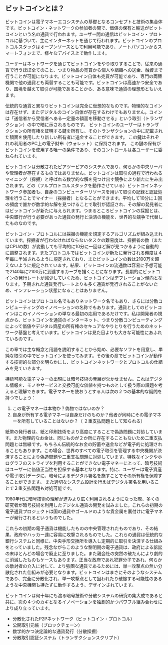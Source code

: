## ビットコインとは？
  ビットコインは電子マネーエコシステムの基礎となるコンセプトと技術の集合体です。ビットコイン・ネットワークの参加者の間で、価値の保有と輸送がビットコインという名の通貨で行われます。ユーザー間の通信はビットコイン・プロトコルに基づいて、主にインターネットを通じて行われます。ビットコインのプロトコルスタックはオープンソースとして利用可能であり、ノートパソコンからスマートフォンまで、様々なデバイス上で動作します。

ユーザーはネットワークを通じてビットコインをやり取りすることで、従来の通貨で行うほぼ全てのこと、つまり物品の売買から個人や組織への送金、融資まで行うことが可能になります。ビットコイン自体も売買が可能であり、専門の両替機関で他の通貨とも両替することも可能です。ビットコインは高速かつ安全であり、国境を越えて取引が可能であることから、ある意味で通貨の理想形ともいえます。

伝統的な通貨と異なりビットコインは完全に仮想的なものです。物理的なコインは存在せず、またデジタルのコイン自体が存在するわけでもありません。コインは「送信者から受信者へある一定量の額面を移動させる」という取引（トランザクション）の中で暗に示されるものです。 ビットコインのユーザーはトランザクションの所有権を証明する鍵を所有し、そのトランザクションの中に記載された額面を使用したり新しい所有者に送金することができます。 この鍵はそれぞれの利用者のPC上の電子財布（ウォレット）に保持されます。 この鍵の保有がビットコインを使用する唯一の条件であり、そのコントロールは各ユーザーに委ねられています。

ビットコインは分散されたピアツーピアのシステムであり、何らかの中央サーバや管理者が存在するものではありません。ビットコインは取引の過程で行われるマイニング（採掘）と呼ばれる数学的な解を見つけ出す競争により新たに生み出されます。どの（フルプロトコルスタックを動作させている）ビットコインネットワーク参加者も、自身のコンピューターリソースを用いて取引の記録と認証処理を行うことでマイナー（採掘者）となることができます。平均して10分に１回の頻度で誰かが数学的な解を見つけることで取引が認証され、その解の発見者にはビットコインが新たに与えられます。つまるところビットコインの採掘とは、中央銀行が行う必要があった通貨の発行と決済の機能を、世界的な競争で代替したものなのです。 
 
ビットコイン・プロトコルには採掘の機能を規定するアルゴリズムが組み込まれています。採掘者が行わなければならないタスクの難易度は、採掘者の数（またはCPUの数）が変動しても平均的に10分に一回ほど解が見つかるように自動的に調整されます。またプロトコルではビットコインが新たに発行される頻度は４年毎に半減されるように規定されており、またビットコインの数は2100万を超えないように規定されています。結果、ビットコインの流通数は容易に予想可能で2140年に2100万に到達するカーブを描くことになります。長期的にビットコインの発行レートが減少していくため、ビットコインはデフレーション傾向となります。予期された通貨発行レートよりも多く通貨が発行されることがないため、インフレーション状態になることはありません。

ビットコインはプロトコル名でもありネットワーク名でもあり、さらには分散コンピューティングのイノベーションの名称でもあります。通貨としてのビットコインはこのイノベーションの単なる最初の応用であるだけです。私は開発者の視点から、ビットコインを通貨のインターネット、つまり分散コンピューティングによって価値やデジタル資産の所有権のセキュアなやりとりを行うためのネットワーク基盤と考えています。ビットコインは見た目よりも大きな可能性にあふれているのです。 

この章では主な概念と用語を説明することから始め、必要なソフトを用意し、単純な取引の中でビットコインを使ってみます。その後の章でビットコインが動作する技術的な部分を明らかにし、ビットコインネットワークとプロトコルの仕組みを見ていきます。 




持続可能な電子マネーの出現には暗号技術の発展が欠かせません。これはデジタル情報を、モノやサービスと交換可能な価値を持つものとして扱う際の課題を考えると理解できます。電子マネーを使おうとする人は次の２つの基本的な疑問を持つでしょう：

1. この電子マネーは本物か？偽物ではないのか？
2. 自身が所有する電子マネーは自身だけのものか？他者が同時にその電子マネーを所有していることはないか？（ ２重支払問題として知られる）

紙幣の発行者は、紙と印刷技術をより高度にすることで偽造問題に対処しています。また物理的なお金は、同じものが２か所に存在することもないため二重支払問題とは無縁です。もちろん伝統的なお金の貯蓄や送金などが電子的に処理されることもあります。この場合、世界のすべての電子取引を管理する中央機関が決済することにより偽造問題や二重支払問題に対処しています。特殊なインクやホログラフのストライプを利用することができない電子マネーにとって、暗号技術はユーザーに価値正当性を担保する基本となります。特に、ユーザーは電子資産や電子取引データに、暗号によるデジタル署名を施すことでその所有権を保障することができます。 また適切なシステム設計を行えばデジタル署名を用いることで２重支払問題も対処可能です。

1980年代に暗号技術の理解が進みより広く利用されるようになった際、多くの研究者が暗号技術を利用したデジタル通貨の開発を試みました。これらの初期の電子通貨プロジェクトは国の通貨やゴールドのような貴金属を裏付けに電子マネーが発行されるというものでした。

これらの初期の電子通貨は機能したものの中央管理されたものであり、その結果、政府やハッカー達に容易に攻撃されるものでした。これらの通貨は伝統的な銀行システムと同様に、中央手形交換所を導入し定期的に取引を決済する仕組みをとっていました。残念ながらこのような黎明期の電子通貨は、政府による訴訟の末ほとんどの場合で廃止に至りました。また親会社の突然の破たんにより劇的に消滅したものもケースもあります。正当な政府であれ犯罪分子であれ、何らかの敵対者の介入に対して、より強固な通貨であるためには、単一攻撃点の無い分散化された仕組みが必要となります。ビットコインはまさにそのようなシステムであり、完全に分散化され、単一攻撃点として狙われたり破綻する可能性のあるような中央機関も持たずに動作するよう、デザインされています。

ビットコインは何十年にも渡る暗号技術や分散システムの研究の集大成であると共に、次の４つのカギとなるイノベーションを独創的かつパワフル組み合わせにより成り立っています。

* 分散化されたP2Pネットワーク（ビットコイン・プロトコル）
* 公開取引元帳（ブロックチェーン）
* 数学的かつ決定論的な通貨発行（分散採掘）
* 分散取引認証システム（トランザクションスクリプト）
